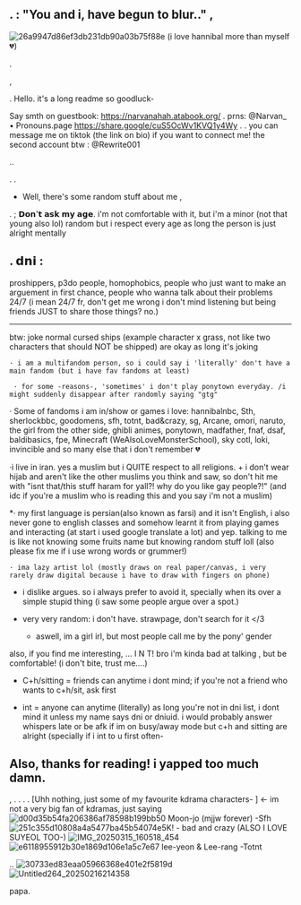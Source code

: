 
  
.    : "You and i, have begun to blur.." ,
-
  
![26a9947d86ef3db231db90a03b75f88e](https://github.com/user-attachments/assets/625d2777-fbc1-4e80-90fa-3d68e97989e0)
(i love hannibal more than myself💔)


           
  .      
          
          
  ,

.
Hello. it's a long readme so goodluck-

 Say smth on guestbook: https://narvanahah.atabook.org/
 .
 prns: @Narvan_ • Pronouns.page https://share.google/cuS5OcWv1KVQ1y4Wy
.
 .
  you can message me on tiktok (the link on bio) if you want to connect me!
the second account btw : @Rewrite001

..

.
.
  * Well, there's some random stuff about me
,

 . 
  ; 𝗗𝗼𝗻'𝘁 𝗮𝘀𝗸 𝗺𝘆 𝗮𝗴𝗲. i'm not comfortable with it, but i'm a minor (not that young also lol) random but i respect every age as long the person is just alright mentally

.
   𝗱𝗻𝗶 :
   -
proshippers, p3do people, homophobics, people who just want to make an arguement in first chance, people who wanna talk about their problems 24/7 (i mean 24/7 fr, don't get me wrong i don't mind listening but being friends JUST to share those things? no.) 
   
_____

 btw: joke normal cursed ships (example character x grass, not like two characters that should NOT be shipped) are okay as long it's joking 

    · i am a multifandom person, so i could say i 'literally' don't have a main fandom (but i have fav fandoms at least)
    
     · for some -reasons-, 'sometimes' i don't play ponytown everyday. /i might suddenly disappear after randomly saying "gtg"
    
    
  · Some of fandoms i am in/show or games i love: hannibalnbc, Sth, sherlockbbc, goodomens, sfh, totnt, bad&crazy, sg, Arcane, omori, naruto, the girl from the other side, ghibli animes, ponytown, madfather, fnaf, dsaf, baldibasics, fpe, Minecraft (WeAlsoLoveMonsterSchool), sky cotl, loki, invincible and so many else that i don't remember 💔
 

·i live in iran. yes a muslim but i QUITE respect to all religions. + i don't wear hijab and aren't like the other muslims you think and saw, so don't hit me with "isnt that/this stuff haram for yall?! why do you like gay people?!" (and idc if you're a muslim who is reading this and you say i'm not a muslim)

*· my first language is persian(also known as farsi) and it isn't English, i also never gone to english classes and somehow learnt it from playing games and interacting (at start i used google translate a lot) and yep. talking to me is like not knowing some fruits name but knowing random stuff loll  (also please fix me if i use wrong words or grummer!)


    · ima lazy artist lol (mostly draws on real paper/canvas, i very rarely draw digital because i have to draw with fingers on phone)
    
- i dislike argues. so i always prefer to avoid it, specially when its over a simple stupid thing (i saw some people argue over a spot.)

- very very random: i don't have. strawpage, don't search for it </3

  - aswell, im a girl irl, but most people call me by the pony' gender

 also, if you find me interesting, ... I N T! bro i'm kinda bad at talking 
   , but be comfortable! (i don't bite, trust me....)

  - C+h/sitting = friends can anytime i dont mind; if you're not a friend who wants to c+h/sit, ask first

  - int = anyone can anytime (literally) as long you're not in dni list, i dont mind it unless my name says dni or dniuid. i would probably answer whispers late or be afk if im on busy/away mode but c+h and sitting are alright (specially if i int to u first often-

 Also, thanks for reading! i yapped too much damn. 
-

,
.
.
.
.
[Uhh nothing, just some of my favourite kdrama characters- ]  <- im not a very big fan of kdramas, just saying
![d00d35b54fa206386af78598b199bb50](https://github.com/user-attachments/assets/12bb8d5e-3f49-45b8-947c-a9b83c06ce16)
Moon-jo (mjjw forever) -Sfh ![251c355d10808a4a5477ba45b54074e5](https://github.com/user-attachments/assets/90618ac3-2a00-4fef-8a11-a587207efe65)K! - bad and crazy (ALSO I LOVE SUYEOL TOO-) ![IMG_20250315_160518_454](https://github.com/user-attachments/assets/f86c3408-0ef5-44af-a9c9-a03028b63f50)![e6118955912b30e1869d106e1a5c7e67](https://github.com/user-attachments/assets/10160b26-3d7d-464e-b071-e32405bd7093) lee-yeon & Lee-rang  -Totnt


..
 ![30733ed83eaa05966368e401e2f5819d](https://github.com/user-attachments/assets/f49d8e40-826e-4998-9ece-89add1225029)
![Untitled264_20250216214358](https://github.com/user-attachments/assets/49542903-702d-4d99-be39-138ec61f433d)

   papa.
